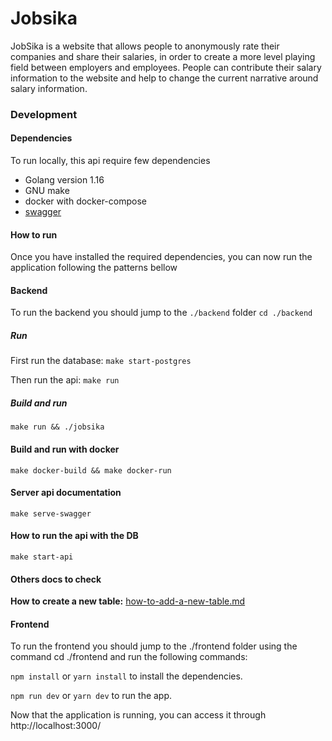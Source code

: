 # Jobsika
JobSika is a website that allows people to anonymously rate their companies and share their salaries, in order to create a more level playing field between employers and employees. People can contribute their salary information to the website and help to change the current narrative around salary information.

### Development

#### Dependencies
To run locally, this api require few dependencies

- Golang version 1.16
- GNU make
- docker with docker-compose
- [swagger](https://goswagger.io/install.html)

#### How to run
Once you have installed the required dependencies, you can now run the application
following the patterns bellow

#### Backend
To run the backend you should jump to the `./backend` folder
`cd ./backend`

##### Run

First run the database:
`make start-postgres`

Then run the api:
`make run`

##### Build and run
`make run && ./jobsika`

#### Build and run with docker
`make docker-build && make docker-run`

#### Server api documentation
`make serve-swagger`

#### How to run the api with the DB
`make start-api`

#### Others docs to check

**How to create a new table:** [how-to-add-a-new-table.md](./docs/how-to-add-a-new-table.md)

#### Frontend

To run the frontend you should jump to the ./frontend folder using the command cd ./frontend and run the following commands:

`npm install` or
`yarn install` to install the dependencies.

`npm run dev` or
`yarn dev` to run the app.

Now that the application is running, you can access it through http://localhost:3000/
